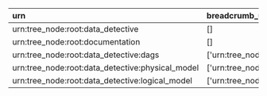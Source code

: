 | urn                                              | breadcrumb_urn                        | breadcrumb_entity   | loaded_by                 |
|:-------------------------------------------------|:--------------------------------------|:--------------------|:--------------------------|
| urn:tree_node:root:data_detective                | []                                    | []                  | dd_load_tuning_breadcrumb |
| urn:tree_node:root:documentation                 | []                                    | []                  | dd_load_tuning_breadcrumb |
| urn:tree_node:root:data_detective:dags           | ['urn:tree_node:root:data_detective'] | ['Data Detective']  | dd_load_tuning_breadcrumb |
| urn:tree_node:root:data_detective:physical_model | ['urn:tree_node:root:data_detective'] | ['Data Detective']  | dd_load_tuning_breadcrumb |
| urn:tree_node:root:data_detective:logical_model  | ['urn:tree_node:root:data_detective'] | ['Data Detective']  | dd_load_tuning_breadcrumb |